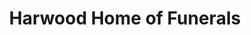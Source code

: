 ---
title: "Harwood Home of Funerals"
url: /black-mountain/harwood-home-of-funerals/
shop: funeral directors
---